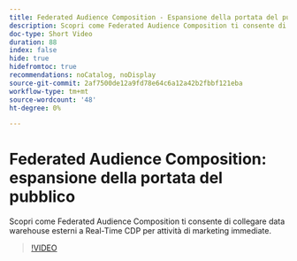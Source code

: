 ```yaml
---
title: Federated Audience Composition - Espansione della portata del pubblico
description: Scopri come Federated Audience Composition ti consente di collegare data warehouse esterni a Real-Time CDP per attività di marketing immediate.
doc-type: Short Video
duration: 88
index: false
hide: true
hidefromtoc: true
recommendations: noCatalog, noDisplay
source-git-commit: 2af7500de12a9fd78e64c6a12a42b2fbbf121eba
workflow-type: tm+mt
source-wordcount: '48'
ht-degree: 0%

---
```



# Federated Audience Composition: espansione della portata del pubblico

Scopri come Federated Audience Composition ti consente di collegare data warehouse esterni a Real-Time CDP per attività di marketing immediate.

<!-- 62_S508_3442517_87_federated-audience-composition-expanding-audience-reach -->
>[!VIDEO](https://video.tv.adobe.com/v/3458295/?learn=on&enablevpops=true)
